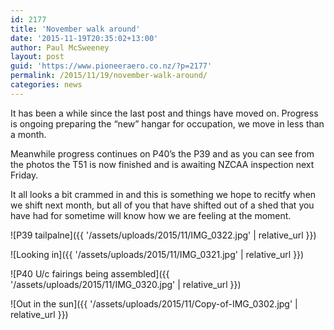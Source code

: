 ```yaml
---
id: 2177
title: 'November walk around'
date: '2015-11-19T20:35:02+13:00'
author: Paul McSweeney
layout: post
guid: 'https://www.pioneeraero.co.nz/?p=2177'
permalink: /2015/11/19/november-walk-around/
categories: news
---
```


It has been a while since the last post and things have moved on. Progress is ongoing preparing the “new” hangar for occupation, we move in less than a month.

Meanwhile progress continues on P40’s the P39 and as you can see from the photos the T51 is now finished and is awaiting NZCAA inspection next Friday.

It all looks a bit crammed in and this is something we hope to recitfy when we shift next month, but all of you that have shifted out of a shed that you have had for sometime will know how we are feeling at the moment.

![P39 tailpalne]({{ '/assets/uploads/2015/11/IMG_0322.jpg' | relative_url }})

![Looking in]({{ '/assets/uploads/2015/11/IMG_0321.jpg' | relative_url }})

![P40 U/c fairings being assembled]({{ '/assets/uploads/2015/11/IMG_0320.jpg' | relative_url }})

![Out in the sun]({{ '/assets/uploads/2015/11/Copy-of-IMG_0302.jpg' | relative_url }})
